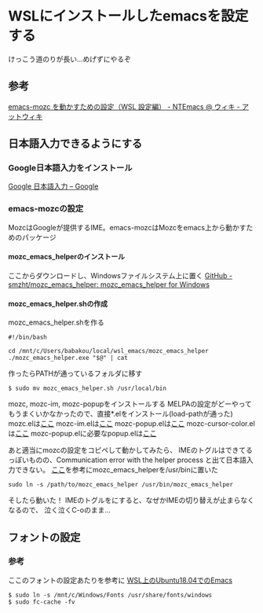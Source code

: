 # WSLにインストールしたemacsを設定する

けっこう道のりが長い...めげずにやるぞ

## 参考
[emacs-mozc を動かすための設定（WSL 設定編） - NTEmacs @ ウィキ - アットウィキ](https://www49.atwiki.jp/ntemacs/pages/61.html)

## 日本語入力できるようにする
### Google日本語入力をインストール
[Google 日本語入力 – Google](https://www.google.co.jp/ime/)

### emacs-mozcの設定
MozcはGoogleが提供するIME。emacs-mozcはMozcをemacs上から動かすためのパッケージ

#### mozc_emacs_helperのインストール
ここからダウンロードし、Windowsファイルシステム上に置く
[GitHub - smzht/mozc_emacs_helper: mozc_emacs_helper for Windows](https://github.com/smzht/mozc_emacs_helper)

#### mozc_emacs_helper.shの作成
mozc_emacs_helper.shを作る
```
#!/bin/bash

cd /mnt/c/Users/babakou/local/wsl_emacs/mozc_emacs_helper
./mozc_emacs_helper.exe "$@" | cat
```

作ったらPATHが通っているフォルダに移す
```
$ sudo mv mozc_emacs_helper.sh /usr/local/bin
```

mozc, mozc-im, mozc-popupをインストールする
MELPAの設定がどーやってもうまくいかなかったので、直接*.elをインストール(load-pathが通った)
mozc.elは[ここ](https://github.com/google/mozc/blob/master/src/unix/emacs/mozc.el)
mozc-im.elは[ここ](https://github.com/d5884/mozc-im/blob/master/mozc-im.el)
mozc-popup.elは[ここ](https://github.com/d5884/mozc-popup/blob/master/mozc-popup.el)
mozc-cursor-color.elは[ここ](https://github.com/iRi-E/mozc-el-extensions/blob/master/mozc-cursor-color.el)
mozc-popup.elに必要なpopup.elは[ここ](https://github.com/auto-complete/popup-el/blob/master/popup.el)

あと適当にmozcの設定をコピペして動かしてみたら、
IMEのトグルはできてるっぽいものの、Communication error with the helper process と出て日本語入力できない。
[ここ](http://listserv.linux.or.jp/pipermail/vine-users/2013-December/002284.html)を参考にmozc_emacs_helperを/usr/binに置いた
```
sudo ln -s /path/to/mozc_emacs_helper /usr/bin/mozc_emacs_helper
```
そしたら動いた！
IMEのトグルを<zenkaku-hankaku>にすると、なぜかIMEの切り替えが止まらなくなるので、
泣く泣くC-oのまま...

## フォントの設定
### 参考
ここのフォントの設定あたりを参考に
[WSL上のUbuntu18.04でのEmacs](http://www.aise.ics.saitama-u.ac.jp/~gotoh/EmacsUbuntu1804onWSL.html)

```
$ sudo ln -s /mnt/c/Windows/Fonts /usr/share/fonts/windows
$ sudo fc-cache -fv
```